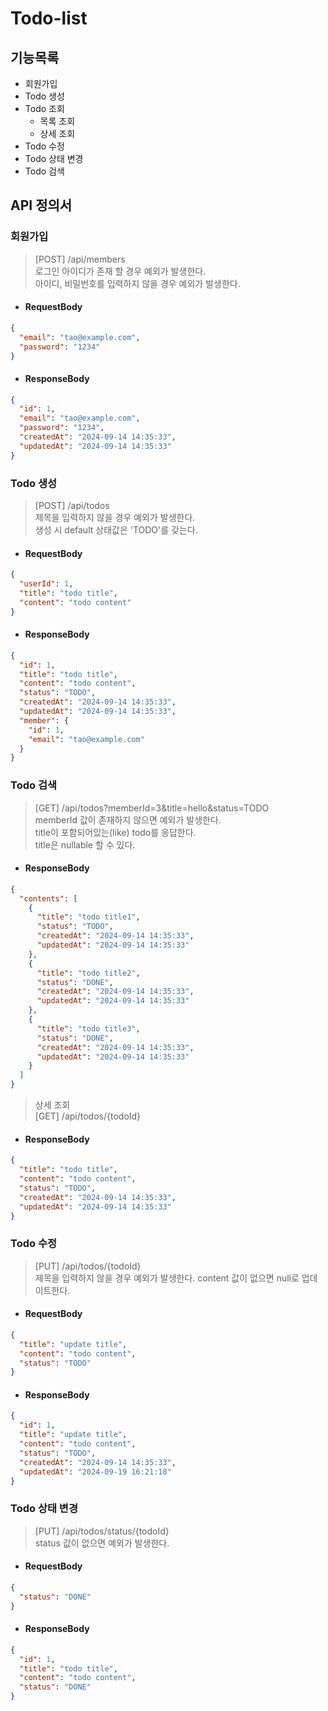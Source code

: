# Todo-list

## 기능목록

- 회원가입
- Todo 생성
- Todo 조회
    - 목록 조회
    - 상세 조회
- Todo 수정
- Todo 상태 변경
- Todo 검색

## API 정의서

### 회원가입

> [POST] /api/members   
> 로그인 아이디가 존재 할 경우 예외가 발생한다.   
> 아이디, 비밀번호를 입력하지 않을 경우 예외가 발생한다.

- #### RequestBody   
```json
{
  "email": "tao@example.com",
  "password": "1234"
}
```

- #### ResponseBody   
```json
{
  "id": 1,
  "email": "tao@example.com",
  "password": "1234",
  "createdAt": "2024-09-14 14:35:33",
  "updatedAt": "2024-09-14 14:35:33"
}
```

### Todo 생성

> [POST] /api/todos  
> 제목을 입력하지 않을 경우 예외가 발생한다.  
> 생성 시 default 상태값은 'TODO'를 갖는다.

- #### RequestBody   
```json
{
  "userId": 1,
  "title": "todo title",
  "content": "todo content"
}
```

- #### ResponseBody   
```json
{
  "id": 1,
  "title": "todo title",
  "content": "todo content",
  "status": "TODO",
  "createdAt": "2024-09-14 14:35:33",
  "updatedAt": "2024-09-14 14:35:33",
  "member": {
    "id": 1,
    "email": "tao@example.com"
  }
}
```

### Todo 검색

> [GET] /api/todos?memberId=3&title=hello&status=TODO  
> memberId 값이 존재하지 않으면 예외가 발생한다.   
> title이 포함되어있는(like) todo를 응답한다.  
> title은 nullable 할 수 있다. 

- #### ResponseBody
```json
{
  "contents": [
    {
      "title": "todo title1",
      "status": "TODO",
      "createdAt": "2024-09-14 14:35:33",
      "updatedAt": "2024-09-14 14:35:33"
    },
    {
      "title": "todo title2",
      "status": "DONE",
      "createdAt": "2024-09-14 14:35:33",
      "updatedAt": "2024-09-14 14:35:33"
    },
    {
      "title": "todo title3",
      "status": "DONE",
      "createdAt": "2024-09-14 14:35:33",
      "updatedAt": "2024-09-14 14:35:33"
    }
  ]
}
```

> 상세 조회   
> [GET] /api/todos/{todoId}

- #### ResponseBody

```json
{
  "title": "todo title",
  "content": "todo content",
  "status": "TODO",
  "createdAt": "2024-09-14 14:35:33",
  "updatedAt": "2024-09-14 14:35:33"
}
```

### Todo 수정

> [PUT] /api/todos/{todoId}  
> 제목을 입력하지 않을 경우 예외가 발생한다.
> content 값이 없으면 null로 업데이트한다.

- #### RequestBody

```json
{
  "title": "update title",
  "content": "todo content",
  "status": "TODO"
}
```

- #### ResponseBody

```json
{
  "id": 1,
  "title": "update title",
  "content": "todo content",
  "status": "TODO",
  "createdAt": "2024-09-14 14:35:33",
  "updatedAt": "2024-09-19 16:21:18"
}
```

### Todo 상태 변경

> [PUT] /api/todos/status/{todoId}  
> status 값이 없으면 예외가 발생한다.
 
- #### RequestBody

```json
{
  "status": "DONE"
}
```

- #### ResponseBody

```json
{
  "id": 1,
  "title": "todo title",
  "content": "todo content",
  "status": "DONE"
}
```
